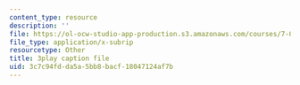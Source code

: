 ```yaml
---
content_type: resource
description: ''
file: https://ol-ocw-studio-app-production.s3.amazonaws.com/courses/7-016-introductory-biology-fall-2018/3c7c94fdda5a5bb8bacf18047124af7b_nvxvcbaoayM.vtt
file_type: application/x-subrip
resourcetype: Other
title: 3play caption file
uid: 3c7c94fd-da5a-5bb8-bacf-18047124af7b
---
```

